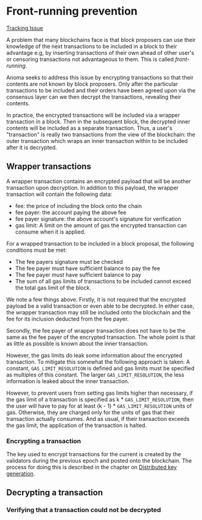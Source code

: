 # Front-running prevention

[Tracking Issue](https://github.com/anomanetwork/anoma/issues/42)

A problem that many blockchains face is that block proposers can use their
knowledge of the next transactions to be included in a block to their 
advantage e.g, by inserting transactions of their own ahead of other user's
or censoring transactions not advantageous to them. This is called 
*front-running*.

Anoma seeks to address this issue by encrypting transactions so that their
contents are not known by block proposers. Only after the particular transactions
to be included and their orders have been agreed upon via the consensus layer
can we then decrypt the transactions, revealing their contents.

In practice, the encrypted transactions will be included via a wrapper
transaction in a block. Then in the subsequent block, the decrypted inner 
contents will be included as a separate transaction. Thus, a user's 
"transaction" is really two transactions from the view of the blockchain: the
outer transaction which wraps an inner transaction within to be included 
after it is decrypted.

## Wrapper transactions

A wrapper transaction contains an encrypted payload that will be another
transaction upon decryption. In addition to this payload, the wrapper 
transaction will contain the following data:
 * fee: the price of including the block onto the chain
 * fee payer: the account paying the above fee
 * fee payer signature: the above account's signature for verification
 * gas limit: A limit on the amount of gas the encrypted transaction can
   consume when it is applied.
 
For a wrapped transaction to be included in a block proposal, the following 
conditions must be met:
 * The fee payers signature must be checked
 * The fee payer must have sufficient balance to pay the fee
 * The fee payer must have sufficient balance to pay
 * The sum of all gas limits of transactions to be included cannot exceed
   the total gas limit of the block.

We note a few things above. Firstly, it is not required that the encrypted
payload be a valid transaction or even able to be decrypted. In either case,
the wrapper transaction may still be included onto the blockchain and the fee
for its inclusion deducted from the fee payer.

Secondly, the fee payer of wrapper transaction does not have to be the same
as the fee payer of the encrypted transaction. The whole point is that as
little as possible is known about the inner transaction.

However, the gas limits do leak some information about the encrypted transaction.
To mitigate this somewhat the following approach is taken: A constant, 
`GAS_LIMIT_RESOLUTION` is defined and gas limits must be specified as multiples
of this constant. The larger `GAS_LIMIT_RESOLUTION`, the less information is
leaked about the inner transaction.

However, to prevent users from setting gas limits higher than necessary, if the gas limit of a transaction is specified as 
k * `GAS_LIMIT_RESOLUTION`, then the user will have to pay for at least 
(k - 1) * `GAS_LIMIT_RESOLUTION` units of gas. Otherwise, they are charged only
for the units of gas that their transaction actually consumes. And as usual, if
their transaction exceeds the gas limit, the application of the transaction
is halted.

### Encrypting a transaction
The key used to encrypt transactions for the current is created by the
validators during the previous epoch and posted onto the blockchain. The
process for doing this is described in the chapter on [Distributed key generation](../dkg.md).

## Decrypting a transaction

### Verifying that a transaction could not be decrypted